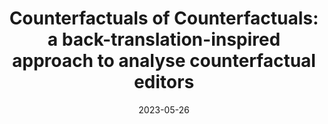 ---
title: "Counterfactuals of Counterfactuals: a back-translation-inspired approach to analyse counterfactual editors
"

authors:
- Giorgos Filandrianos
- Edmund Dervakos
- Orfeas Menis-Mastromichalakis
- Chrysoula Zerva
- Giorgos Stamou

date: "2023-05-26"

publication: "ACL 2023"

links:
    pdf: https://arxiv.org/abs/2305.17055
    code: https://github.com/geofila/Counterfactuals-of-Counterfactuals
---